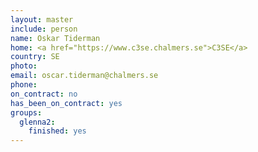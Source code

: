 ```yaml
---
layout: master
include: person
name: Oskar Tiderman
home: <a href="https://www.c3se.chalmers.se">C3SE</a>
country: SE
photo: 
email: oscar.tiderman@chalmers.se
phone:
on_contract: no
has_been_on_contract: yes
groups:
  glenna2:
    finished: yes
---
```

